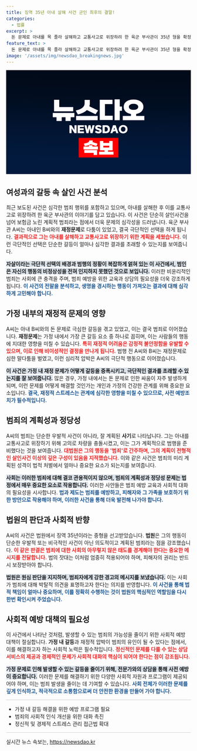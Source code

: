 ```yaml
---
title: 징역 35년 아내 살해 사건 군인 최후의 결말!
categories:
  - 법률
excerpt: >
  돈 문제로 아내를 목 졸라 살해하고 교통사고로 위장하려 한 육군 부사관이 35년 형을 확정받았다. 고의 범죄로 교묘하게 사망 보험금을 노리다 결국 사법의 철퇴를 맞은 그의 끔찍한 행각이 드러났다.
feature_text: >
  돈 문제로 아내를 목 졸라 살해하고 교통사고로 위장하려 한 육군 부사관이 35년 형을 확정받았다. 고의 범죄로 교묘하게 사망 보험금을 노리다 결국 사법의 철퇴를 맞은 그의 끔찍한 행각이 드러났다.
image: '/assets/img/newsdao_breakingnews.jpg'
---
```


<p><img src="/assets/img/newsdao_breakingnews.jpg" alt="pcversion 속보" /></p>

<h2 data-ke-size="size26">여성과의 갈등 속 살인 사건 분석</h2>

<p data-ke-size="size16">최근 보도된 사건은 심각한 범죄 행위를 포함하고 있으며, 아내를 살해한 후 이를 교통사고로 위장하려 한 육군 부사관의 이야기를 담고 있습니다. 이 사건은 단순히 살인사건을 넘어 보험금 노린 계획적 범죄라는 점에서 더욱 문제의 심각성을 드러냅니다. 육군 부사관 A씨는 아내인 B씨와의 <b>재정문제</b>로 다툼이 있었고, 결국 극단적인 선택을 하게 됩니다. <b><span style="color: #ee2323;">결과적으로 그는 아내를 살해하고 교통사고로 위장하기 위한 계획을 세웠습니다.</span></b> 이런 극단적인 선택은 단순한 갈등이 얼마나 심각한 결과를 초래할 수 있는지를 보여줍니다.</p>

<p data-ke-size="size16"><b><span style="background-color: #21538527;">자살이라는 극단적 선택의 배경과 범행의 정황이 복잡하게 얽혀 있는 이 사건에서, 범인은 자신의 행동의 비정상성을 전혀 인지하지 못했던 것으로 보입니다.</span></b> 이러한 비윤리적인 범죄는 사회에 큰 충격을 주며, 범죄 예방을 위한 교육과 상담의 필요성을 더욱 강조하게 됩니다. <b><span style="color: #1a5490;">이 사건의 전말을 분석하고, 생명을 경시하는 행동이 가져오는 결과에 대해 심각하게 고민해야 합니다.</span></b></p>

<h2 data-ke-size="size26">가정 내부의 재정적 문제의 영향</h2>

<p data-ke-size="size16">A씨는 아내 B씨와의 돈 문제로 극심한 갈등을 겪고 있었고, 이는 결국 범죄로 이어졌습니다. <b>재정문제</b>는 가정 내에서 가장 큰 갈등 요소 중 하나로 꼽히며, 이는 사람들의 행동에 지대한 영향을 미칠 수 있습니다. <b><span style="color: #ee2323;">특히 재정적 어려움은 감정적 불안정함을 유발할 수 있으며, 이로 인해 비이성적인 결정을 만나게 됩니다.</span></b> 범행 전 A씨와 B씨는 재정문제로 심한 말다툼을 벌였고, 이런 심리적 압박은 A씨의 극단적 행동으로 이어졌습니다.</p>

<p data-ke-size="size16"><b><span style="background-color: #21538527;">이 사건은 가정 내 재정 문제가 어떻게 갈등을 증폭시키고, 극단적인 결과를 초래할 수 있는지를 잘 보여줍니다.</span></b> 많은 경우, 가정 내에서는 돈 문제로 인한 싸움이 자주 발생하게 되며, 이런 문제를 어떻게 해결할 것인가는 개인과 가정의 건강한 관계를 위해 중요한 요소입니다. <b><span style="color: #1a5490;">결국, 재정적 스트레스는 관계에 심각한 영향을 미칠 수 있으므로, 사전 예방조치가 필수적입니다.</span></b></p>

<h2 data-ke-size="size26">범죄의 계획성과 정당성</h2>

<p data-ke-size="size16">A씨의 범죄는 단순한 우발적 사건이 아니라, 잘 계획된 <b>사기</b>로 나타납니다. 그는 아내를 교통사고로 위장하기 위해 고의로 차량을 충돌시켰고, 이는 그가 계획적으로 범행을 준비했다는 것을 보여줍니다. <b><span style="color: #ee2323;">대법원은 그의 행동을 '범죄'로 간주하며, 그의 계획이 전형적인 살인사건 이상의 깊은 구성이 있음을 지적했습니다.</span></b> 이와 같은 사건은 범죄의 미리 계획된 성격이 법적 처벌에서 얼마나 중요한 요소가 되는지를 보여줍니다.</p>

<p data-ke-size="size16"><b><span style="background-color: #21538527;">사회는 이러한 범죄에 대해 결코 관용적이지 않으며, 범죄의 계획성과 정당성 문제는 법정에서 매우 중요한 요소로 작용합니다.</span></b> 이러한 사안들은 범죄 예방 교육과 사회적 대화의 필요성을 시사합니다. <b><span style="color: #1a5490;">법과 제도는 범죄를 예방하고, 피해자와 그 가족을 보호하기 위한 방안으로 작용해야 하며, 이러한 사건을 통해 더욱 발전해 나가야 합니다.</span></b></p>

<h2 data-ke-size="size26">법원의 판단과 사회적 반향</h2>

<p data-ke-size="size16">A씨의 사건은 법원에서 징역 35년이라는 중형을 선고받았습니다. <b>법원</b>은 그의 행동이 단순한 우발적 또는 비극적인 사건이 아닌 의도적이고 계획된 범죄라는 점을 강조했습니다. <b><span style="color: #ee2323;">이 같은 판결은 범죄에 대한 사회의 아무렇지 않은 태도를 경계해야 한다는 중요한 메시지를 전달합니다.</span></b> 법의 잣대는 이처럼 엄중히 적용되어야 하며, 피해자의 권리는 반드시 보장받아야 합니다.</p>

<p data-ke-size="size16"><b><span style="background-color: #21538527;">법원은 원심 판단을 지지하며, 범죄자에게 강한 경고의 메시지를 보냈습니다.</span></b> 이는 사회가 범죄에 대해 박탈적 의견을 표명하고자 한다는 의지를 반영합니다. <b><span style="color: #1a5490;">이 사건을 통해 법적 책임이 얼마나 중요하며, 이를 정확히 수행하는 것이 법원의 핵심적인 역할임을 다시 한번 확인시켜 주었습니다.</span></b></p>

<h2 data-ke-size="size26">사회적 예방 대책의 필요성</h2>

<p data-ke-size="size16">이 사건에서 나타난 것처럼, 발생할 수 있는 범죄의 가능성을 줄이기 위한 사회적 예방 대책이 절실합니다. <b>가정 내 갈등</b>과 재정적 압박이 범죄의 유인이 될 수 있다는 점에서, 이를 해결하고자 하는 사회적 노력은 필수적입니다. <b><span style="color: #ee2323;">정신적인 문제를 다룰 수 있는 상담 서비스의 제공과 경제적인 문제가 사회적 대화의 핵심이 되어야 한다는 점이 강조됩니다.</span></b></p>

<p data-ke-size="size16"><b><span style="background-color: #21538527;">가정 문제로 인해 발생할 수 있는 갈등을 줄이기 위해, 전문가와의 상담을 통해 사전 예방이 중요합니다.</span></b> 이러한 문제를 해결하기 위한 다양한 사회적 자원과 프로그램이 제공되어야 하며, 이는 범죄 발생을 줄이는 데 기여할 수 있습니다. <b><span style="color: #1a5490;">사회 전체가 이러한 문제를 깊게 인식하고, 적극적으로 소통함으로써 더 안전한 환경을 만들어 가야 합니다.</span></b></p>

<hr style="border:none; height:1px; background-color:#ccc;" />

<ul>
  <li>가정 내 갈등 해결을 위한 예방 프로그램 필요</li>
  <li>범죄의 사회적 인식 개선을 위한 대화 촉진</li>
  <li>정신적 및 경제적 스트레스 관리 접근법 확대</li>
</ul>

<hr style="border:none; height:1px; background-color:#ccc;" />

<p data-ke-size="size16"></p>
실시간 뉴스 속보는, <a href="https://newsdao.kr" rel="dofollow">https://newsdao.kr</a>


